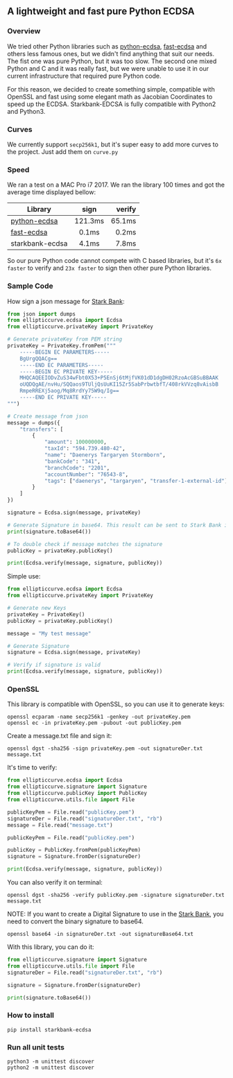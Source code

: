 ## A lightweight and fast pure Python ECDSA

### Overview

We tried other Python libraries such as [python-ecdsa], [fast-ecdsa] and others less famous ones, but we didn't find anything that suit our needs. The fist one was pure Python, but it was too slow. The second one mixed Python and C and it was really fast, but we were unable to use it in our current infrastructure that required pure Python code.

[python-ecdsa]: https://github.com/warner/python-ecdsa
[fast-ecdsa]: https://github.com/AntonKueltz/fastecdsa

For this reason, we decided to create something simple, compatible with OpenSSL and fast using some elegant math as Jacobian Coordinates to speed up the ECDSA. Starkbank-EDCSA is fully compatible with Python2 and Python3.

### Curves

We currently support `secp256k1`, but it's super easy to add more curves to the project. Just add them on `curve.py`

### Speed

We ran a test on a MAC Pro i7 2017. We ran the library 100 times and got the average time displayed bellow:

| Library            | sign          | verify  |
| ------------------ |:-------------:| -------:|
| [python-ecdsa]     |   121.3ms     | 65.1ms  |
| [fast-ecdsa]       |     0.1ms     |  0.2ms  |
| starkbank-ecdsa    |     4.1ms     |  7.8ms  |

So our pure Python code cannot compete with C based libraries, but it's `6x faster` to verify and `23x faster` to sign then other pure Python libraries.

### Sample Code

How sign a json message for [Stark Bank]:

```python
from json import dumps
from ellipticcurve.ecdsa import Ecdsa
from ellipticcurve.privateKey import PrivateKey

# Generate privateKey from PEM string
privateKey = PrivateKey.fromPem("""
    -----BEGIN EC PARAMETERS-----
    BgUrgQQACg==
    -----END EC PARAMETERS-----
    -----BEGIN EC PRIVATE KEY-----
    MHQCAQEEIODvZuS34wFbt0X53+P5EnSj6tMjfVK01dD1dgDH02RzoAcGBSuBBAAK
    oUQDQgAE/nvHu/SQQaos9TUljQsUuKI15Zr5SabPrbwtbfT/408rkVVzq8vAisbB
    RmpeRREXj5aog/Mq8RrdYy75W9q/Ig==
    -----END EC PRIVATE KEY-----
""")

# Create message from json
message = dumps({
    "transfers": [
        {
            "amount": 100000000,
            "taxId": "594.739.480-42",
            "name": "Daenerys Targaryen Stormborn",
            "bankCode": "341",
            "branchCode": "2201",
            "accountNumber": "76543-8",
            "tags": ["daenerys", "targaryen", "transfer-1-external-id"]
        }
    ]
})

signature = Ecdsa.sign(message, privateKey)

# Generate Signature in base64. This result can be sent to Stark Bank in header as Digital-Signature parameter
print(signature.toBase64())

# To double check if message matches the signature
publicKey = privateKey.publicKey()

print(Ecdsa.verify(message, signature, publicKey))
```

Simple use:

```python
from ellipticcurve.ecdsa import Ecdsa
from ellipticcurve.privateKey import PrivateKey

# Generate new Keys
privateKey = PrivateKey()
publicKey = privateKey.publicKey()

message = "My test message"

# Generate Signature
signature = Ecdsa.sign(message, privateKey)

# Verify if signature is valid
print(Ecdsa.verify(message, signature, publicKey))
```

### OpenSSL

This library is compatible with OpenSSL, so you can use it to generate keys:

```
openssl ecparam -name secp256k1 -genkey -out privateKey.pem
openssl ec -in privateKey.pem -pubout -out publicKey.pem
```

Create a message.txt file and sign it:

```
openssl dgst -sha256 -sign privateKey.pem -out signatureDer.txt message.txt
```

It's time to verify:

```python
from ellipticcurve.ecdsa import Ecdsa
from ellipticcurve.signature import Signature
from ellipticcurve.publicKey import PublicKey
from ellipticcurve.utils.file import File

publicKeyPem = File.read("publicKey.pem")
signatureDer = File.read("signatureDer.txt", "rb")
message = File.read("message.txt")

publicKeyPem = File.read("publicKey.pem")

publicKey = PublicKey.fromPem(publicKeyPem)
signature = Signature.fromDer(signatureDer)

print(Ecdsa.verify(message, signature, publicKey))
```

You can also verify it on terminal:

```
openssl dgst -sha256 -verify publicKey.pem -signature signatureDer.txt message.txt
```

NOTE: If you want to create a Digital Signature to use in the [Stark Bank], you need to convert the binary signature to base64.

```
openssl base64 -in signatureDer.txt -out signatureBase64.txt
```

With this library, you can do it:

```python
from ellipticcurve.signature import Signature
from ellipticcurve.utils.file import File
signatureDer = File.read("signatureDer.txt", "rb")

signature = Signature.fromDer(signatureDer)

print(signature.toBase64())
```

[Stark Bank]: https://starkbank.com

### How to install

```
pip install starkbank-ecdsa
```

### Run all unit tests

```
python3 -m unittest discover
python2 -m unittest discover
```